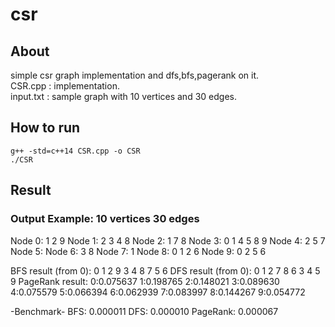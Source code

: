 # csr

## About   
simple csr graph implementation and dfs,bfs,pagerank on it.   
CSR.cpp : implementation.    
input.txt : sample graph with 10 vertices and 30 edges.   

## How to run   
    g++ -std=c++14 CSR.cpp -o CSR
    ./CSR
    
## Result   

### Output Example: 10 vertices 30 edges   
Node 0: 1 2 9 
Node 1: 2 3 4 8 
Node 2: 1 7 8 
Node 3: 0 1 4 5 8 9 
Node 4: 2 5 7 
Node 5: 
Node 6: 3 8 
Node 7: 1 
Node 8: 0 1 2 6 
Node 9: 0 2 5 6 

BFS result (from 0): 0 1 2 9 3 4 8 7 5 6 
DFS result (from 0): 0 1 2 7 8 6 3 4 5 9 
PageRank result: 0:0.075637 1:0.198765 2:0.148021 3:0.089630 4:0.075579 5:0.066394 6:0.062939 7:0.083997 8:0.144267 9:0.054772 

-Benchmark-
BFS: 0.000011
DFS: 0.000010
PageRank: 0.000067